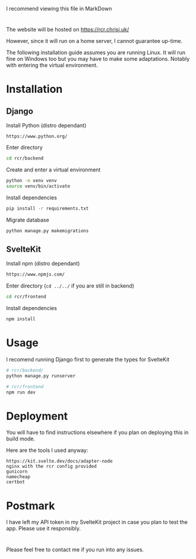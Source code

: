 I recommend viewing this file in MarkDown
#

The website will be hosted on https://rcr.chrisj.uk/

However, since it will run on a home server, I cannot guarantee up-time.

The following installation guide assumes you are running Linux. It will run fine on Windows too but you may have to make some adaptations. Notably with entering the virtual environment.

# Installation

## Django

Install Python (distro dependant)
```
https://www.python.org/
```

Enter directory
```bash
cd rcr/backend
```

Create and enter a virtual environment
```bash
python -m venv venv
source venv/bin/activate
```

Install dependencies
```bash
pip install -r requirements.txt
```

Migrate database
```bash
python manage.py makemigrations
```
## SvelteKit

Install npm (distro dependant)
```bash
https://www.npmjs.com/
```

Enter directory (`cd ../../` if you are still in backend)
```bash
cd rcr/frontend
```
Install dependencies
```bash
npm install
```

# Usage

I recomend running Django first to generate the types for SvelteKit
```bash
# rcr/backend/
python manage.py runserver
```
```bash
# rcr/frontend
npm run dev
```

# Deployment
You will have to find instructions elsewhere if you plan on deploying this in build mode.

Here are the tools I used anyway:
```
https://kit.svelte.dev/docs/adapter-node 
nginx with the rcr config provided
gunicorn
namecheap
certbot
```

# Postmark

I have left my API token in my SvelteKit project in case you plan to test the app. Please use it responsibly.

#
Please feel free to contact me if you run into any issues.
